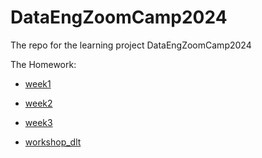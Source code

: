 # DataEngZoomCamp2024
The repo for the learning project  DataEngZoomCamp2024


The Homework:
- [week1](https://github.com/TOmelchenko/DataEngZoomCamp2024/blob/main/week_1/homework_week_1.md)
- [week2](https://github.com/TOmelchenko/DataEngZoomCamp2024/blob/main/week_2/) 
- [week3](https://github.com/TOmelchenko/DataEngZoomCamp2024/blob/main/week_3/) 


- [workshop_dlt](https://github.com/TOmelchenko/DataEngZoomCamp2024/blob/main/workshop_1/homework_workshop_dlt.md) 